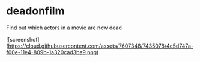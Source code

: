 # deadonfilm
Find out which actors in a movie are now dead

![screenshot] (https://cloud.githubusercontent.com/assets/7607348/7435078/4c5d747a-f00e-11e4-809b-1a320cad3ba9.png)
